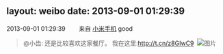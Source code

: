 layout: weibo
date: 2013-09-01 01:29:39
---
<meta name="referrer" content="no-referrer" />

2013-09-01 01:29:39  &nbsp;&nbsp;&nbsp;&nbsp;&nbsp;&nbsp; 来自 <a href="http://app.weibo.com/t/feed/22zMnn" rel="nofollow">小米手机</a>
good
>  @小齿: 还是比较喜欢这家餐厅。 我在这里:http://t.cn/z8GIwC9 ​​​
>  ![图片](https://ww1.sinaimg.cn/large/4d4bc111jw1e85oop1lzxj20cs0g40tc.jpg)
